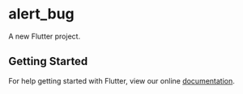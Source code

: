 # alert_bug

A new Flutter project.

## Getting Started

For help getting started with Flutter, view our online
[documentation](https://flutter.io/).
